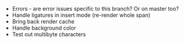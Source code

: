 - Errors - are error issues specific to this branch? Or on master too?
- Handle ligatures in insert mode (re-render whole span)
- Bring back render cache
- Handle background color
- Test out multibyte characters
